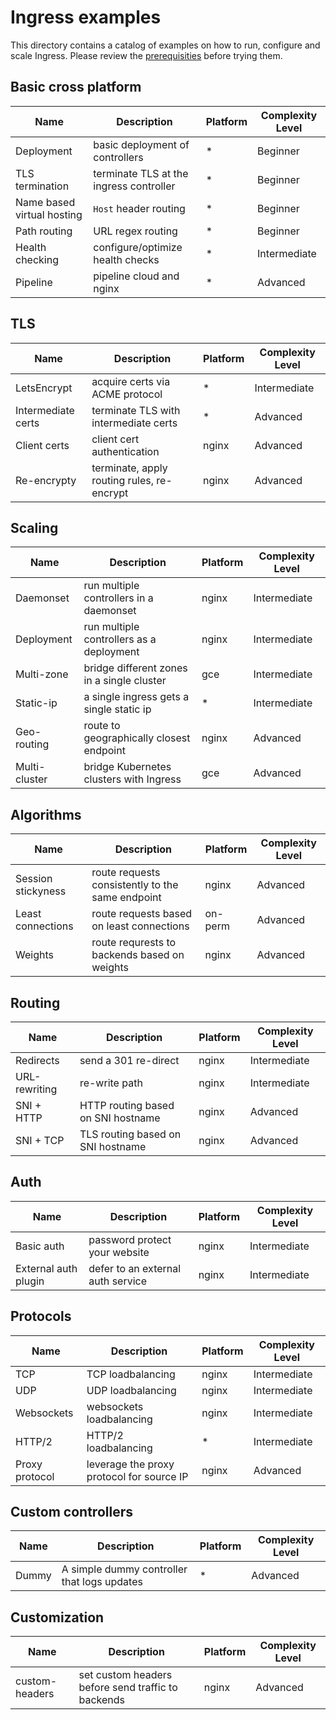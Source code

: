 # Ingress examples

This directory contains a catalog of examples on how to run, configure and
scale Ingress. Please review the [prerequisities](PREREQUISITES.md) before
trying them.

## Basic cross platform

Name | Description | Platform   | Complexity Level
-----| ----------- | ---------- | ----------------
Deployment | basic deployment of controllers | * | Beginner
TLS termination | terminate TLS at the ingress controller | * | Beginner
Name based virtual hosting | `Host` header routing | * | Beginner
Path routing | URL regex routing | * | Beginner
Health checking | configure/optimize health checks | * | Intermediate
Pipeline | pipeline cloud and nginx | * | Advanced

## TLS

Name | Description | Platform   | Complexity Level
-----| ----------- | ---------- | ----------------
LetsEncrypt | acquire certs via ACME protocol | * | Intermediate
Intermediate certs | terminate TLS with intermediate certs | * | Advanced
Client certs | client cert authentication | nginx | Advanced
Re-encrypty | terminate, apply routing rules, re-encrypt | nginx | Advanced

## Scaling

Name | Description | Platform   | Complexity Level
-----| ----------- | ---------- | ----------------
Daemonset | run multiple controllers in a daemonset | nginx | Intermediate
Deployment | run multiple controllers as a deployment | nginx | Intermediate
Multi-zone | bridge different zones in a single cluster | gce | Intermediate
Static-ip | a single ingress gets a single static ip | * | Intermediate
Geo-routing | route to geographically closest endpoint | nginx | Advanced
Multi-cluster | bridge Kubernetes clusters with Ingress | gce | Advanced

## Algorithms

Name | Description | Platform   | Complexity Level
-----| ----------- | ---------- | ----------------
Session stickyness | route requests consistently to the same endpoint | nginx | Advanced
Least connections | route requests based on least connections | on-perm | Advanced
Weights | route requrests to backends based on weights | nginx | Advanced

## Routing

Name | Description | Platform   | Complexity Level
-----| ----------- | ---------- | ----------------
Redirects | send a 301 re-direct | nginx | Intermediate
URL-rewriting | re-write path | nginx | Intermediate
SNI + HTTP | HTTP routing based on SNI hostname | nginx | Advanced
SNI + TCP | TLS routing based on SNI hostname | nginx | Advanced

## Auth

Name | Description | Platform   | Complexity Level
-----| ----------- | ---------- | ----------------
Basic auth | password protect your website | nginx | Intermediate
External auth plugin | defer to an external auth service | nginx | Intermediate

## Protocols

Name | Description | Platform   | Complexity Level
-----| ----------- | ---------- | ----------------
TCP  | TCP loadbalancing | nginx | Intermediate
UDP | UDP loadbalancing | nginx | Intermediate
Websockets | websockets loadbalancing | nginx | Intermediate
HTTP/2 | HTTP/2 loadbalancing | * | Intermediate
Proxy protocol | leverage the proxy protocol for source IP | nginx | Advanced

## Custom controllers

Name | Description | Platform   | Complexity Level
-----| ----------- | ---------- | ----------------
Dummy  | A simple dummy controller that logs updates | * | Advanced

## Customization

Name | Description | Platform   | Complexity Level
-----| ----------- | ---------- | ----------------
custom-headers  | set custom headers before send traffic to backends  | nginx | Advanced
